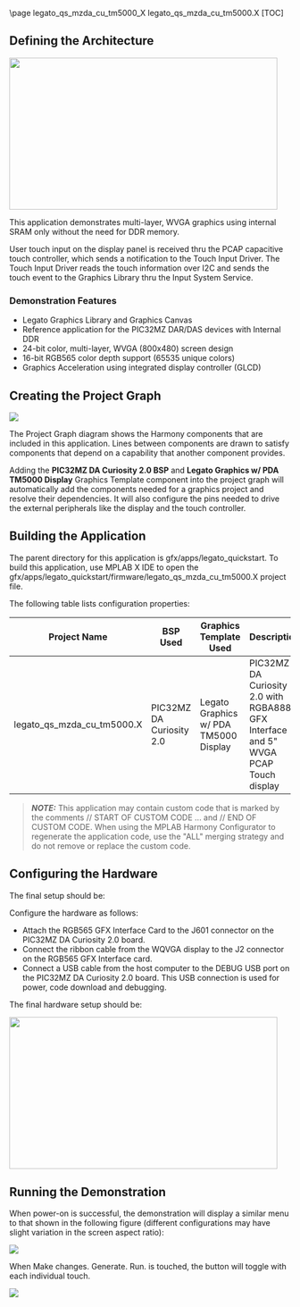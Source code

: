 \page legato_qs_mzda_cu_tm5000_X legato_qs_mzda_cu_tm5000.X
[TOC]

## Defining the Architecture

<img src="legato_cc_mzda_cu_tm5000_arch.png" width="480" height="272" />

This application demonstrates multi-layer, WVGA graphics using internal SRAM only without the need for DDR memory.  

User touch input on the display panel is received thru the PCAP capacitive touch controller, which sends a notification to the Touch Input Driver. The Touch Input Driver reads the touch information over I2C and sends the touch event to the Graphics Library thru the Input System Service.

### Demonstration Features 

* Legato Graphics Library and Graphics Canvas
* Reference application for the PIC32MZ DAR/DAS devices with Internal DDR
* 24-bit color, multi-layer, WVGA (800x480) screen design
* 16-bit RGB565 color depth support (65535 unique colors)
* Graphics Acceleration using integrated display controller (GLCD)

## Creating the Project Graph

<img src="legato_qs_mzda_cu_wvga_pg.png"/>

The Project Graph diagram shows the Harmony components that are included
in this application. Lines between components are drawn to satisfy
components that depend on a capability that another component provides.

Adding the **PIC32MZ DA Curiosity 2.0 BSP** and **Legato Graphics w/ PDA
TM5000 Display** Graphics Template component into the project graph will
automatically add the components needed for a graphics project and
resolve their dependencies. It will also configure the pins needed to
drive the external peripherals like the display and the touch controller.

## Building the Application

The parent directory for this application is gfx/apps/legato_quickstart. To build this application, use MPLAB X IDE to open the gfx/apps/legato_quickstart/firmware/legato_qs_mzda_cu_tm5000.X project file.

The following table lists configuration properties:  

| Project Name  | BSP Used |Graphics Template Used | Description |
|---------------| ---------|---------------| ---------|
| legato_qs_mzda_cu_tm5000.X | PIC32MZ DA Curiosity 2.0 | Legato Graphics w/ PDA TM5000 Display | PIC32MZ DA Curiosity 2.0 with RGBA8888 GFX Interface and 5\" WVGA PCAP Touch display |

> **_NOTE:_**  This application may contain custom code that is marked by the comments // START OF CUSTOM CODE ... and // END OF CUSTOM CODE. When using the MPLAB Harmony Configurator to regenerate the application code, use the "ALL" merging strategy and do not remove or replace the custom code.

## Configuring the Hardware

The final setup should be: 

Configure the hardware as follows:

* Attach the RGB565 GFX Interface Card to the J601 connector on the PIC32MZ DA Curiosity 2.0 board.
* Connect the ribbon cable from the WQVGA display to the J2 connector on the RGB565 GFX Interface card.
* Connect a USB cable from the host computer to the DEBUG USB port on the PIC32MZ DA Curiosity 2.0 board. This USB connection is used for power, code download and debugging.

The final hardware setup should be: 

<img src="legato_qs_mzda_cu_tm5000_conf1.png" width="480" height="272" />

## Running the Demonstration

When power-on is successful, the demonstration will display a similar menu to that shown in the following figure (different configurations may have slight variation in the screen aspect ratio):

<img src="legato_qs_e70_xu_tm4301b_run1.png"/>

When Make changes. Generate. Run. is touched, the button will toggle with each individual touch.

<img src="legato_qs_e70_xu_tm4301b_run2.png"/>
